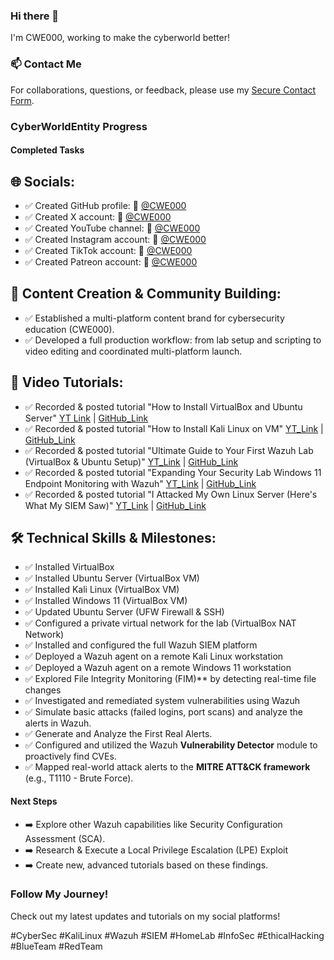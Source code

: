 ### Hi there 👋
I'm CWE000, working to make the cyberworld better!

### 📫 Contact Me
For collaborations, questions, or feedback, please use my [Secure Contact Form](https://tally.so/r/mKEJNk).

### CyberWorldEntity Progress

#### Completed Tasks
## 🌐 Socials:
- ✅ Created GitHub profile: 🔗  [@CWE000](https://github.com/CWE000)
- ✅ Created X account: 🔗  [@CWE000](https://x.com/CWE000)
- ✅ Created YouTube channel: 🔗  [@CWE000](https://www.youtube.com/@CWE000)
- ✅ Created Instagram account: 🔗  [@CWE000](https://www.instagram.com/cwe000/)
- ✅ Created TikTok account: 🔗  [@CWE000](https://www.tiktok.com/@cwe000)
- ✅ Created Patreon account: 🔗  [@CWE000](https://www.patreon.com/c/CWE000)

## 🚀 Content Creation & Community Building:
- ✅ Established a multi-platform content brand for cybersecurity education (CWE000).
- ✅ Developed a full production workflow: from lab setup and scripting to video editing and coordinated multi-platform launch.

## 🎥 Video Tutorials:
- ✅ Recorded & posted tutorial "How to Install VirtualBox and Ubuntu Server" [YT Link](https://youtu.be/uRVzc4b8etE) | [GitHub_Link](https://github.com/CWE000/Tutorials/blob/main/How%20to%20Install%20VirtualBox%20and%20Ubuntu%20Server)
- ✅ Recorded & posted tutorial "How to Install Kali Linux on VM"  [YT_Link](https://youtu.be/dPpU618BW_I) | [GitHub_Link](https://github.com/CWE000/Tutorials/blob/main/How%20to%20Install%20Kali%20Linux%20on%20VM)
- ✅ Recorded & posted tutorial "Ultimate Guide to Your First Wazuh Lab (VirtualBox & Ubuntu Setup)"  [YT_Link](https://youtu.be/SlKmyVaq538) | [GitHub_Link](https://github.com/CWE000/Tutorials/blob/main/How%20to%20Install%20Ubuntu%20Server%20and%20Wazuh%20SIEM)
- ✅ Recorded & posted tutorial "Expanding Your Security Lab Windows 11 Endpoint Monitoring with Wazuh"  [YT_Link](https://youtu.be/pf70vqJoqbg) | [GitHub_Link](https://github.com/CWE000/Tutorials/blob/main/How%20To%20Install%20Windows%2011%20VM%20and%20Setup%20Wazuh%20Agent)
- ✅ Recorded & posted tutorial "I Attacked My Own Linux Server (Here's What My SIEM Saw)"  [YT_Link](https://youtu.be/I-kr5oXKXaY) | [GitHub_Link](https://github.com/CWE000/Tutorials/blob/main/How%20to%20configure%20Wazuh%20SIEM%20to%20detect%20vulnerabilities%20%26%20brute-force%20attack%20with%20Hydra)

## 🛠️  Technical Skills & Milestones:
- ✅ Installed VirtualBox
- ✅ Installed Ubuntu Server (VirtualBox VM)
- ✅ Installed Kali Linux (VirtualBox VM)
- ✅ Installed Windows 11 (VirtualBox VM)
- ✅ Updated Ubuntu Server (UFW Firewall & SSH)
- ✅ Configured a private virtual network for the lab (VirtualBox NAT Network)
- ✅ Installed and configured the full Wazuh SIEM platform
- ✅ Deployed a Wazuh agent on a remote Kali Linux workstation
- ✅ Deployed a Wazuh agent on a remote Windows 11 workstation
- ✅ Explored File Integrity Monitoring (FIM)** by detecting real-time file changes
- ✅ Investigated and remediated system vulnerabilities using Wazuh
- ✅ Simulate basic attacks (failed logins, port scans) and analyze the alerts in Wazuh.
- ✅ Generate and Analyze the First Real Alerts.
- ✅ Configured and utilized the Wazuh **Vulnerability Detector** module to proactively find CVEs.
- ✅ Mapped real-world attack alerts to the **MITRE ATT&CK framework** (e.g., T1110 - Brute Force).

#### Next Steps
- ➡️ Explore other Wazuh capabilities like Security Configuration Assessment (SCA).
- ➡️ Research & Execute a Local Privilege Escalation (LPE) Exploit
- ➡️ Create new, advanced tutorials based on these findings.
  
### Follow My Journey!
Check out my latest updates and tutorials on my social platforms!

#CyberSec #KaliLinux #Wazuh #SIEM #HomeLab #InfoSec #EthicalHacking #BlueTeam #RedTeam

